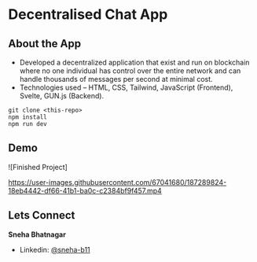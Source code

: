 # Decentralised Chat App

## About the App
- Developed a decentralized application that exist and run on blockchain where no one individual has control over the entire network and can handle thousands of
  messages per second at minimal cost.
-	Technologies used – HTML, CSS, Tailwind, JavaScript (Frontend), Svelte, GUN.js (Backend).
```
git clone <this-repo>
npm install
npm run dev
```

## Demo 
![Finished Project] 



https://user-images.githubusercontent.com/67041680/187289824-18eb4442-df66-41b1-ba0c-c2384bf9f457.mp4




## Lets Connect

**Sneha Bhatnagar**

- Linkedin: [@sneha-b11](https://www.linkedin.com/in/sneha-b11/)
